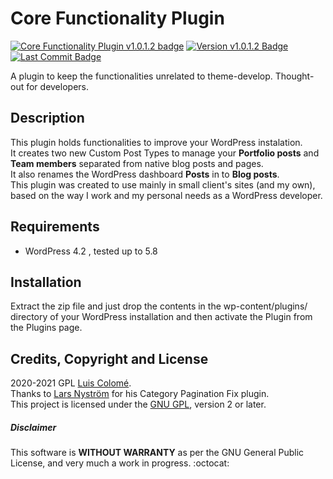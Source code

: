 # Core Functionality Plugin
[![Core Functionality Plugin v1.0.1.2 badge][changelog-badge]][changelog] [![Version v1.0.1.2 Badge][version-badge]][changelog] [![Last Commit Badge][last-commit-badge]][commits]

A plugin to keep the functionalities unrelated to theme-develop. Thought-out for developers. 

## Description

This plugin holds functionalities to improve your WordPress instalation.<br>
It creates two new Custom Post Types to manage your **Portfolio posts** and **Team members** separated from native blog posts and pages.<br>
It also renames the WordPress dashboard **Posts** in to **Blog posts**.<br>
This plugin was created to use mainly in small client's sites (and my own), based on the way I work and my personal needs as a WordPress developer.

## Requirements

- WordPress 4.2 , tested up to 5.8

## Installation

Extract the zip file and just drop the contents in the wp-content/plugins/ directory of your WordPress installation and then activate the Plugin from the Plugins page.

## Credits, Copyright and License

2020-2021 GPL [Luis Colomé](https://luiscolome.com/).<br>
Thanks to [Lars Nyström](https://github.com/larsnystrom/category-pagination-fix/blob/master/category-pagefix.php) for his Category Pagination Fix plugin.<br>
This project is licensed under the [GNU GPL](http://www.gnu.org/licenses/old-licenses/gpl-2.0.html), version 2 or later.<br>

##### Disclaimer

This software is **WITHOUT WARRANTY** as per the GNU General Public License, and very much a work in progress. :octocat:


[changelog]: ./CHANGELOG.md
[commits]: https://github.com/LuisColome/mamiexperimentos/commits/develop
[changelog-badge]: https://img.shields.io/badge/changelog-Core%20Genesis%20Functionality%20Plugin%20v1.0.1.2-orange
[version-badge]: https://img.shields.io/badge/version-v1.0.1.2-blue
[last-commit-badge]: https://img.shields.io/github/last-commit/LuisColome/CoreFunctionalityPlugin?color=green